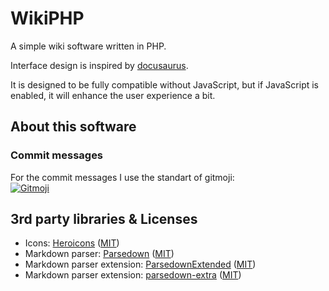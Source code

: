 # WikiPHP

A simple wiki software written in PHP.

Interface design is inspired by [docusaurus](https://docusaurus.io/).

It is designed to be fully compatible without JavaScript, but if JavaScript is enabled, it will enhance the user experience a bit.

## About this software

### Commit messages

For the commit messages I use the standart of gitmoji:  
<a href="https://gitmoji.dev">
<img
    src="https://img.shields.io/badge/gitmoji-%20😜%20😍-FFDD67.svg?style=for-the-badge"
    alt="Gitmoji"
  />
</a>

## 3rd party libraries & Licenses

-   Icons: [Heroicons](https://heroicons.com/) ([MIT](https://github.com/tailwindlabs/heroicons/blob/master/LICENSE))
-   Markdown parser: [Parsedown](https://parsedown.org/) ([MIT](https://github.com/erusev/parsedown/blob/master/LICENSE.txt))
-   Markdown parser extension: [ParsedownExtended](https://github.com/BenjaminHoegh/ParsedownExtended) ([MIT](https://github.com/BenjaminHoegh/ParsedownExtended/blob/main/LICENSE.md))
-   Markdown parser extension: [parsedown-extra](https://github.com/erusev/parsedown-extra) ([MIT](https://github.com/erusev/parsedown-extra/blob/master/LICENSE.txt))
